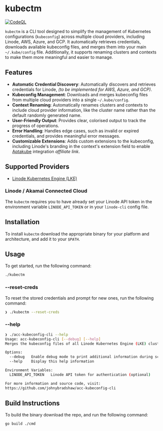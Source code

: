 # kubectm

[![CodeQL](https://github.com/johnybradshaw/kubectm/actions/workflows/github-code-scanning/codeql/badge.svg)](https://github.com/johnybradshaw/kubectm/actions/workflows/github-code-scanning/codeql)

`kubectm` is a CLI tool designed to simplify the management of Kubernetes configurations (`kubeconfig`) across multiple cloud providers, including Linode, AWS, Azure, and GCP. It automatically retrieves credentials, downloads available kubeconfig files, and merges them into your main `~/.kube/config` file. Additionally, it supports renaming clusters and contexts to make them more meaningful and easier to manage.

## Features

- **Automatic Credential Discovery**: Automatically discovers and retrieves credentials for Linode, *(to be implemented for AWS, Azure, and GCP)*.
- **Kubeconfig Management**: Downloads and merges kubeconfig files from multiple cloud providers into a single `~/.kube/config`.
- **Context Renaming**: Automatically renames clusters and contexts to include cloud provider information, like the cluster name rather than the default randomly generated name.
- **User-Friendly Output**: Provides clear, colorised output to track the progress of operations.
- **Error Handling**: Handles edge cases, such as invalid or expired credentials, and provides meaningful error messages.
- **Customizable Extensions**: Adds custom extensions to the kubeconfig, including Linode's branding in the context's extension field to enable [Aptakube](https://aptakube.com/?ref=johnybradshaw) integration *affiliate link*.

## Supported Providers

- [Linode Kubernetes Engine (LKE)](https://www.linode.com/products/kubernetes/?utm_medium=website&utm_source=github-johnybradshaw)

### Linode / Akamai Connected Cloud

The `kubectm` requires you to have already set your Linode API token in the environment variable `LINODE_API_TOKEN` or in your `linode-cli` config file.

## Installation

To install `kubectm` download the appropriate binary for your platform and architecture, and add it to your `$PATH`.

## Usage

To get started, run the following command:

```bash
./kubectm
```

### --reset-creds

To reset the stored credentials and prompt for new ones, run the following command:

```bash
❯ ./kubectm --reset-creds
```

### --help

```bash
❯ ./acc-kubeconfig-cli --help
Usage: acc-kubeconfig-cli [--debug] [--help]
Merges the kubeconfig files of all Linode Kubernetes Engine (LKE) clusters into a single file.

Options:
  --debug   Enable debug mode to print additional information during script execution
  --help    Display this help information

Environment Variables:
  LINODE_API_TOKEN   Linode API token for authentication (optional)

For more information and source code, visit:
https://github.com/johnybradshaw/acc-kubeconfig-cli
```

## Build Instructions

To build the binary download the repo, and run the following command:

```bash
go build ./cmd
```
